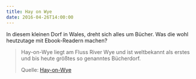 ```yaml
---
title: Hay on Wye
date: 2016-04-26T14:00:00
---
```


In diesem kleinen Dorf in Wales, dreht sich alles um Bücher.
Was die wohl heutzutage mit Ebook-Readern machen?

> Hay-on-Wye liegt am Fluss River Wye und ist weltbekannt als erstes und bis
> heute größtes so genanntes Bücherdorf.
>
> Quelle: [Hay-on-Wye](https://de.wikipedia.org/wiki/Hay-on-Wye)